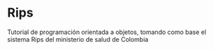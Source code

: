 # Rips
Tutorial de programación orientada a objetos, tomando como base el sistema Rips del ministerio de salud de Colombia
